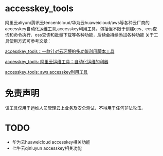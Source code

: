 # accesskey_tools
阿里云aliyun/腾讯云tencentcloud/华为云huaweicloud/aws等各种云厂商的accesskey自动化运维工具,accesskey利用工具，包括但不限于创建ecs、ecs查询和命令执行、oss查询和批量下载等各种功能，后续会持续添加各种功能
关于工具使用方式可参考文章：

[accesskey_tools：一款针对云环境的多功能利用脚本工具](https://blog.csdn.net/saygoodbyeyo/article/details/132347160)
  

[accesskey_tools: 阿里云运维工具：自动化运维的利器](https://www.freebuf.com/sectool/377068.html)

[accesskey_tools: aws accesskey利用工具](https://www.freebuf.com/sectool/377988.html)

# 免责声明
该工具仅用于运维人员管理云上业务及安全测试，不得用于任何非法攻击。

# TODO

* 华为云huaweicloud accesskey相关功能
* 七牛云qiniuyun accesskey相关功能
